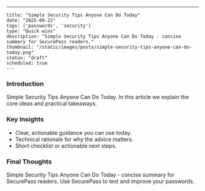 ---
    title: "Simple Security Tips Anyone Can Do Today"
    date: "2025-09-22"
    tags: ['passwords', 'security']
    type: "Quick wins"
    description: "Simple Security Tips Anyone Can Do Today - concise summary for SecurePass readers."
    thumbnail: "/static/images/posts/simple-security-tips-anyone-can-do-today.png"
    status: "draft"
    scheduled: true
    ---

### Introduction
Simple Security Tips Anyone Can Do Today. In this article we explain the core ideas and practical takeaways.

### Key Insights
- Clear, actionable guidance you can use today.
- Technical rationale for why the advice matters.
- Short checklist or actionable next steps.

### Final Thoughts
Simple Security Tips Anyone Can Do Today - concise summary for SecurePass readers. Use SecurePass to test and improve your passwords.
